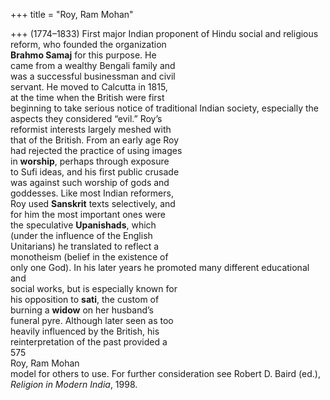 +++
title = "Roy, Ram Mohan"

+++
(1774–1833) First major Indian proponent of Hindu social and religious  
reform, who founded the organization  
**Brahmo Samaj** for this purpose. He  
came from a wealthy Bengali family and  
was a successful businessman and civil  
servant. He moved to Calcutta in 1815,  
at the time when the British were first  
beginning to take serious notice of traditional Indian society, especially the  
aspects they considered “evil.” Roy’s  
reformist interests largely meshed with  
that of the British. From an early age Roy  
had rejected the practice of using images  
in **worship**, perhaps through exposure  
to Sufi ideas, and his first public crusade  
was against such worship of gods and  
goddesses. Like most Indian reformers,  
Roy used **Sanskrit** texts selectively, and  
for him the most important ones were  
the speculative **Upanishads**, which  
(under the influence of the English  
Unitarians) he translated to reflect a  
monotheism (belief in the existence of  
only one God). In his later years he promoted many different educational and  
social works, but is especially known for  
his opposition to **sati**, the custom of  
burning a **widow** on her husband’s  
funeral pyre. Although later seen as too  
heavily influenced by the British, his  
reinterpretation of the past provided a  
575  
Roy, Ram Mohan  
model for others to use. For further consideration see Robert D. Baird (ed.),  
*Religion in Modern India*, 1998.